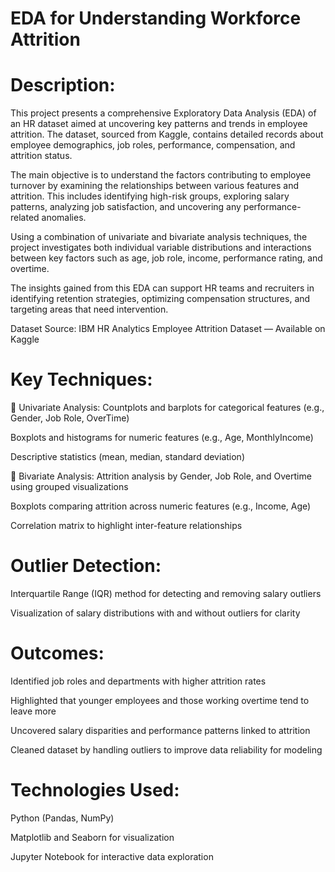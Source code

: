 # EDA for Understanding Workforce Attrition


# Description: 
This project presents a comprehensive Exploratory Data Analysis (EDA) of an HR dataset aimed at uncovering key patterns and trends in employee attrition. The dataset, sourced from Kaggle, contains detailed records about employee demographics, job roles, performance, compensation, and attrition status.

The main objective is to understand the factors contributing to employee turnover by examining the relationships between various features and attrition. This includes identifying high-risk groups, exploring salary patterns, analyzing job satisfaction, and uncovering any performance-related anomalies.

Using a combination of univariate and bivariate analysis techniques, the project investigates both individual variable distributions and interactions between key factors such as age, job role, income, performance rating, and overtime.

The insights gained from this EDA can support HR teams and recruiters in identifying retention strategies, optimizing compensation structures, and targeting areas that need intervention.

Dataset Source:
IBM HR Analytics Employee Attrition Dataset — Available on Kaggle


# Key Techniques:

📌 Univariate Analysis:
Countplots and barplots for categorical features (e.g., Gender, Job Role, OverTime)

Boxplots and histograms for numeric features (e.g., Age, MonthlyIncome)

Descriptive statistics (mean, median, standard deviation)

📌 Bivariate Analysis:
Attrition analysis by Gender, Job Role, and Overtime using grouped visualizations

Boxplots comparing attrition across numeric features (e.g., Income, Age)

Correlation matrix to highlight inter-feature relationships



# Outlier Detection:
Interquartile Range (IQR) method for detecting and removing salary outliers

Visualization of salary distributions with and without outliers for clarity





# Outcomes:
Identified job roles and departments with higher attrition rates

Highlighted that younger employees and those working overtime tend to leave more

Uncovered salary disparities and performance patterns linked to attrition

Cleaned dataset by handling outliers to improve data reliability for modeling


# Technologies Used:
Python (Pandas, NumPy)

Matplotlib and Seaborn for visualization

Jupyter Notebook for interactive data exploration
